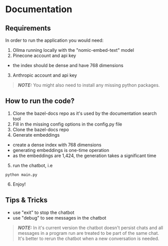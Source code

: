 
# Documentation

## Requirements
In order to run the application you would need:
1. Ollma running locally with the "nomic-embed-text" model
2. Pinecone account and api key
- the index should be dense and have 768 dimensions
3. Anthropic account and api key

> **_NOTE:_** You might also need to install any missing python packages.

## How to run the code?
1. Clone the bazel-docs repo as it's used by the documentation search tool
2. Fill in the missing config options in the config.py file
3. Clone the bazel-docs repo
4. Generate embeddings
- create a dense index with 768 dimensions
- generating embeddings is one-time operation
- as the embeddings are 1,424, the generation takes a significant time
5. run the chatbot, i.e
```
python main.py
```
6. Enjoy!

## Tips & Tricks
- use "exit" to stop the chatbot
- use "debug" to see messages in the chatbot

> **_NOTE:_** In it's current version the chatbot doesn't persist chats and all messages in a program run are treated to be part of the same chat. It's better to rerun the chatbot when a new conversation is needed.






